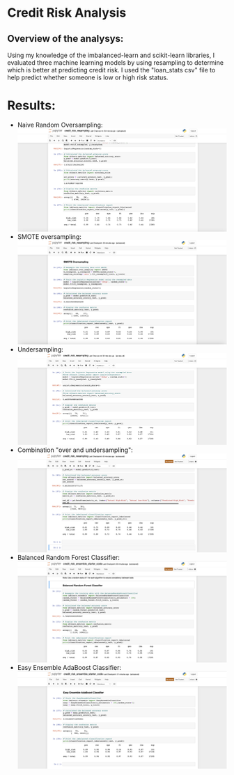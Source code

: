 # Credit Risk Analysis

## Overview of the analysys:
Using my knowledge of the imbalanced-learn and scikit-learn libraries, I evaluated three machine learning models by using resampling to determine which is better at predicting credit risk. I used the "loan_stats csv" file to help predict whether someone is low or high risk status.

# Results:

- Naive Random Oversampling:
![This is an image](https://github.com/KandiJayana/Credit_Risk_Analysis/blob/c088f393454a4425bb33d932104b5d3b0cd7a0e7/PNG/Naive%20Random%20Oversampling.png)
- SMOTE oversampling:
![This is an image](https://github.com/KandiJayana/Credit_Risk_Analysis/blob/c088f393454a4425bb33d932104b5d3b0cd7a0e7/PNG/SMOTE%20oversampling.png)
- Undersampling:
![This is an image](https://github.com/KandiJayana/Credit_Risk_Analysis/blob/c088f393454a4425bb33d932104b5d3b0cd7a0e7/PNG/Undersampling.png)
- Combination "over and undersampling":
![This is an image](https://github.com/KandiJayana/Credit_Risk_Analysis/blob/c088f393454a4425bb33d932104b5d3b0cd7a0e7/PNG/Combination.png)
- Balanced Random Forest Classifier:
![This is an image](https://github.com/KandiJayana/Credit_Risk_Analysis/blob/c088f393454a4425bb33d932104b5d3b0cd7a0e7/PNG/Balanced%20Random%20Forest.png)
- Easy Ensemble AdaBoost Classifier:
![This is an image](https://github.com/KandiJayana/Credit_Risk_Analysis/blob/c088f393454a4425bb33d932104b5d3b0cd7a0e7/PNG/Easy%20Ensemble%20AdaBoost.png)
